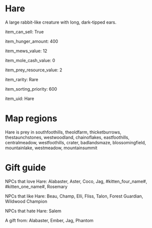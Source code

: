 # Hare

A large rabbit-like creature with long, dark-tipped ears.

item_can_sell: True

item_hunger_amount: 400

item_mews_value: 12

item_mole_cash_value: 0

item_prey_resource_value: 2

item_rarity: Rare

item_sorting_priority: 600

item_uid: Hare

# Map regions

Hare is prey in southfoothills, theoldfarm, thicketburrows, thestaunchstones, westwoodland, chainoflakes, eastfoothills, centralmeadow, westfoothills, crater, badlandsmaze, blossomingfield, mountainlake, westmeadow, mountainsummit

# Gift guide

NPCs that love Hare: Alabaster, Aster, Coco, Jag, #kitten_four_name#, #kitten_one_name#, Rosemary

NPCs that like Hare: Beau, Champ, Elli, Fliss, Talon, Forest Guardian, Wildwood Champion

NPCs that hate Hare: Salem

A gift from: Alabaster, Ember, Jag, Phantom